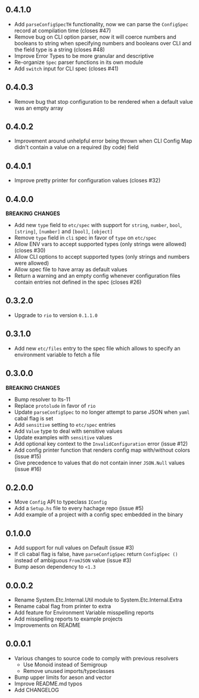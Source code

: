 0.4.1.0
----

* Add `parseConfigSpecTH` functionality, now we can parse the `ConfigSpec`
  record at compilation time (closes #47)
* Remove bug on CLI option parser, now it will coerce numbers and
  booleans to string when specifying numbers and booleans over CLI
  and the field type is a string (closes #48)
* Improve Error Types to be more granular and descriptive
* Re-organize `Spec` parser functions in its own module
* Add `switch` input for CLI spec (closes #41)


0.4.0.3
----

* Remove bug that stop configuration to be rendered when a default
  value was an empty array

0.4.0.2
----

* Improvement around unhelpful error being thrown when CLI Config Map didn't
  contain a value on a required (by code) field

0.4.0.1
----

* Improve pretty printer for configuration values (closes #32)

0.4.0.0
----
**BREAKING CHANGES**

* Add new `type` field to `etc/spec` with support for `string`, `number`,
  `bool`, `[string]`, `[number]` and `[bool]`, `[object]`
* Remove `type` field in `cli` spec in favor of `type` on `etc/spec`
* Allow ENV vars to accept supported types (only strings were allowed) (closes #30)
* Allow CLI options to accept supported types (only strings and numbers were allowed)
* Allow spec file to have array as default values
* Return a warning and an empty config whenever configuration files contain
  entries not defined in the spec (closes #26)

0.3.2.0
----

* Upgrade to `rio` to version `0.1.1.0`

0.3.1.0
----

* Add new `etc/files` entry to the spec file which allows to specify an
  environment variable to fetch a file


0.3.0.0
----
**BREAKING CHANGES**

* Bump resolver to lts-11
* Replace `protolude` in favor of `rio`
* Update `parseConfigSpec` to no longer attempt to parse JSON when `yaml` cabal
   flag is set
* Add `sensitive` setting to `etc/spec` entries
* Add `Value` type to deal with sensitive values
* Update examples with `sensitive` values
* Add optional key context to the `InvalidConfiguration` error (issue #12)
* Add config printer function that renders config map with/without colors (issue #15)
* Give precedence to values that do not contain inner `JSON.Null` values (issue #16)

0.2.0.0
----
* Move `Config` API to typeclass `IConfig`
* Add a `Setup.hs` file to every hachage repo (issue #5)
* Add example of a project with a config spec embedded in the binary

0.1.0.0
----
* Add support for null values on Default (issue #3)
* If cli cabal flag is false, have `parseConfigSpec` return `ConfigSpec ()`
  instead of ambiguous `FromJSON` value (issue #3)
* Bump aeson dependency to `<1.3`

0.0.0.2
----
* Rename System.Etc.Internal.Util module to System.Etc.Internal.Extra
* Rename cabal flag from printer to extra
* Add feature for Environment Variable misspelling reports
* Add misspelling reports to example projects
* Improvements on README

0.0.0.1
----
* Various changes to source code to comply with previous resolvers
  * Use Monoid instead of Semigroup
  * Remove unused imports/typeclasses
* Bump upper limits for aeson and vector
* Improve README.md typos
* Add CHANGELOG
